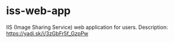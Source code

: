# iss-web-app
IIS (Image Sharing Service) web application for users.
Description: https://yadi.sk/i/3zGbFr5f_GzpPw

